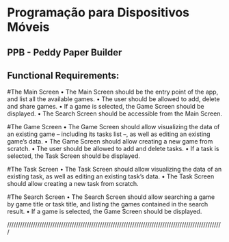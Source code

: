 # Programação para Dispositivos Móveis
 ## PPB - Peddy Paper Builder


## Functional Requirements:

#The Main Screen
• The Main Screen should be the entry point of the app, and list all the available games.
• The user should be allowed to add, delete and share games.
• If a game is selected, the Game Screen should be displayed.
• The Search Screen should be accessible from the Main Screen.

#The Game Screen
• The Game Screen should allow visualizing the data of an existing game – including
its tasks list –, as well as editing an existing game’s data.
• The Game Screen should allow creating a new game from scratch.
• The user should be allowed to add and delete tasks.
• If a task is selected, the Task Screen should be displayed.

#The Task Screen
• The Task Screen should allow visualizing the data of an existing task, as well as
editing an existing task’s data.
• The Task Screen should allow creating a new task from scratch.

#The Search Screen
• The Search Screen should allow searching a game by game title or task title, and
listing the games contained in the search result.
• If a game is selected, the Game Screen should be displayed.

////////////////////////////////////////////////////////////////////////////////////////////////////